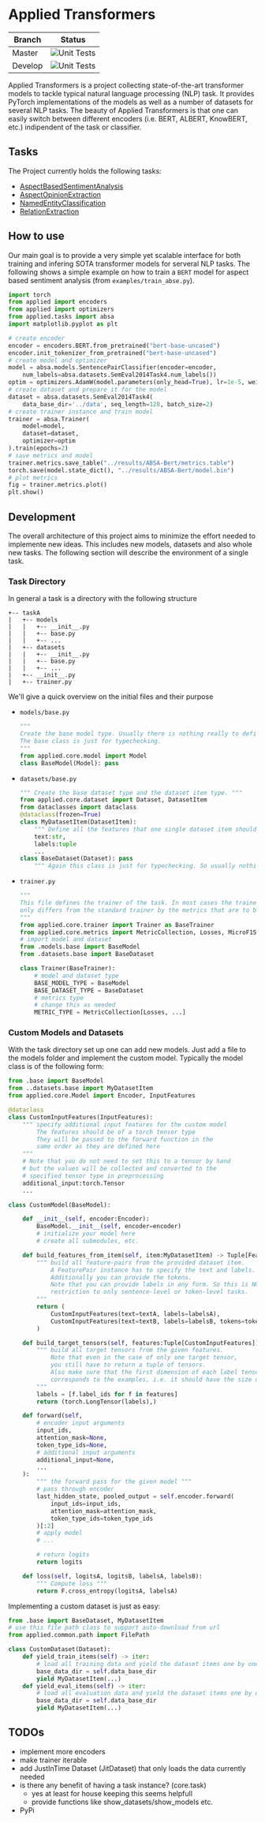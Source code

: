 # Applied Transformers

| Branch  | Status |
| ------- | :----: |
| Master  | ![Unit Tests](https://github.com/ndoll1998/AppliedTransformers/workflows/Unit%20Tests%20Master/badge.svg)  |
| Develop | ![Unit Tests](https://github.com/ndoll1998/AppliedTransformers/workflows/Unit%20Tests%20Develop/badge.svg) |

Applied Transformers is a project collecting state-of-the-art transformer models to tackle typical natural language processing (NLP) task. It provides PyTorch implementations of the models as well as a number of datasets for several NLP tasks. The beauty of Applied Transformers is that one can easily switch between different encoders (i.e. BERT, ALBERT, KnowBERT, etc.) indipendent of the task or classifier.

## Tasks

The Project currently holds the following tasks:

- [AspectBasedSentimentAnalysis](applied/tasks/absa)
- [AspectOpinionExtraction](applied/tasks/aoex)
- [NamedEntityClassification](applied/tasks/nec)
- [RelationExtraction](applied/tasks/relex)

## How to use

Our main goal is to provide a very simple yet scalable interface for both training and infering SOTA transformer models for serveral NLP tasks. The following shows a simple example on how to train a `BERT` model for aspect based sentiment analysis (from `examples/train_abse.py`).

```python
import torch
from applied import encoders
from applied import optimizers
from applied.tasks import absa
import matplotlib.pyplot as plt

# create encoder
encoder = encoders.BERT.from_pretrained("bert-base-uncased")
encoder.init_tokenizer_from_pretrained("bert-base-uncased")
# create model and optimizer
model = absa.models.SentencePairClassifier(encoder=encoder, 
    num_labels=absa.datasets.SemEval2014Task4.num_labels())
optim = optimizers.AdamW(model.parameters(only_head=True), lr=1e-5, weight_decay=0.01)
# create dataset and prepare it for the model
dataset = absa.datasets.SemEval2014Task4(
    data_base_dir='../data', seq_length=128, batch_size=2)
# create trainer instance and train model
trainer = absa.Trainer(
    model=model, 
    dataset=dataset,
    optimizer=optim
).train(epochs=2)
# save metrics and model
trainer.metrics.save_table("../results/ABSA-Bert/metrics.table")
torch.save(model.state_dict(), "../results/ABSA-Bert/model.bin")
# plot metrics
fig = trainer.metrics.plot()
plt.show()
```

## Development
The overall architecture of this project aims to minimize the effort needed to implemente new ideas. This includes new models, datasets and also whole new tasks. The following section will describe the environment of a single task.

### Task Directory

In general a task is a directory with the following structure
```
+-- taskA
|   +-- models
|   |   +-- __init__.py
|   |   +-- base.py
|   |   +-- ...
|   +-- datasets
|   |   +-- __init__.py
|   |   +-- base.py
|   |   +-- ...
|   +-- __init__.py
|   +-- trainer.py
```
We'll give a quick overview on the initial files and their purpose
 - `models/base.py`
    ```python
    """ 
    Create the base model type. Usually there is nothing really to define here. 
    The base class is just for typechecking. 
    """
    from applied.core.model import Model
    class BaseModel(Model): pass
    ```
 - `datasets/base.py`
    ```python
    """ Create the base dataset type and the dataset item type. """
    from applied.core.dataset import Dataset, DatasetItem
    from dataclasses import dataclass
    @dataclass(frozen=True)
    class MyDatasetItem(DatasetItem):
        """ Define all the features that one single dataset item should contain. """
        text:str,
        labels:tuple
        ...
    class BaseDataset(Dataset): pass
        """ Again this class is just for typechecking. So usually nothing really to do here. """

    ```
- `trainer.py`
    ```python
    """ 
    This file defines the trainer of the task. In most cases the trainer 
    only differs from the standard trainer by the metrics that are to be tracked. 
    """
    from applied.core.trainer import Trainer as BaseTrainer
    from applied.core.metrics import MetricCollection, Losses, MicroF1Score, MacroF1Score
    # import model and dataset
    from .models.base import BaseModel
    from .datasets.base import BaseDataset

    class Trainer(BaseTrainer):
        # model and dataset type
        BASE_MODEL_TYPE = BaseModel
        BASE_DATASET_TYPE = BaseDataset
        # metrics type
        # change this as needed
        METRIC_TYPE = MetricCollection[Losses, ...]
    ```

### Custom Models and Datasets
With the task directory set up one can add new models. Just add a file to the models folder and implement the custom model. Typically the model class is of the following form:

```python
from .base import BaseModel
from ..datasets.base import MyDatasetItem
from applied.core.Model import Encoder, InputFeatures

@dataclass
class CustomInputFeatures(InputFeatures):
    """ specify additional input features for the custom model
        The features should be of a torch tensor type
        They will be passed to the forward function in the 
        same order as they are defined here
    """
    # Note that you do not need to set this to a tensor by hand 
    # but the values will be collected and converted to the 
    # specified tensor type in preprocessing
    additional_input:torch.Tensor
    ...

class CustomModel(BaseModel):

    def __init__(self, encoder:Encoder):
        BaseModel.__init__(self, encoder=encoder)
        # initialize your model here
        # create all submodules, etc.

    def build_features_from_item(self, item:MyDatasetItem) -> Tuple[FeaturePair]:
        """ build all feature-pairs from the provided dataset item. 
            A FeaturePair instance has to specify the text and labels. 
            Additionally you can provide the tokens. 
            Note that you can provide labels in any form. So this is NOT a 
            restriction to only sentence-level or token-level tasks.
        """
        return (
            CustomInputFeatures(text=textA, labels=labelsA),
            CustomInputFeatures(text=textB, labels=labelsB, tokens=tokensB),
        )

    def build_target_tensors(self, features:Tuple[CustomInputFeatures]) -> Tuple[torch.LongTensor]:
        """ build all target tensors from the given features. 
            Note that even in the case of only one target tensor, 
            you still have to return a tuple of tensors.
            Also make sure that the first dimension of each label tensor 
            corresponds to the examples, i.e. it should have the size of len(features).
        """
        labels = [f.label_ids for f in features]
        return (torch.LongTensor(labels),)

    def forward(self, 
        # encoder input arguments
        input_ids, 
        attention_mask=None, 
        token_type_ids=None,
        # additional input arguments
        additional_input=None,
        ...
    ):
        """ the forward pass for the given model """
        # pass through encoder
        last_hidden_state, pooled_output = self.encoder.forward(
            input_ids=input_ids,
            attention_mask=attention_mask,
            token_type_ids=token_type_ids
        )[:2]
        # apply model
        # ...

        # return logits
        return logits

    def loss(self, logitsA, logitsB, labelsA, labelsB):
        """ Compute loss """
        return F.cross_entropy(logitsA, labelsA)
```

Implementing a custom dataset is just as easy:

```python
from .base import BaseDataset, MyDatasetItem
# use this file path class to support auto-download from url
from applied.common.path import FilePath

class CustomDataset(Dataset):
    def yield_train_items(self) -> iter:
        # load all training data and yield the dataset items one by one
        base_data_dir = self.data_base_dir
        yield MyDatasetItem(...)
    def yield_eval_items(self) -> iter:
        # load all evaluation data and yield the dataset items one by one
        base_data_dir = self.data_base_dir
        yield MyDatasetItem(...)
```
## TODOs
 - implement more encoders
 - make trainer iterable
 - add JustInTime Dataset (JitDataset) that only loads the data currently needed
 - is there any benefit of having a task instance? (core.task)
   - yes at least for house keeping this seems helpfull
   - provide functions like show_datasets/show_models etc.
 - PyPi
